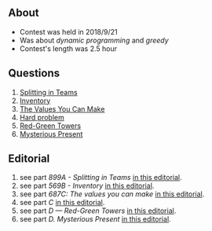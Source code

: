 ## About
* Contest was held in 2018/9/21
* Was about *dynamic programming* and *greedy*
* Contest's length was 2.5 hour

## Questions
1. [Splitting in Teams](http://codeforces.com/problemset/problem/899/A)
2. [Inventory](http://codeforces.com/problemset/problem/569/B)
3. [The Values You Can Make](http://codeforces.com/problemset/problem/687/C)
4. [Hard problem](http://codeforces.com/problemset/problem/706/C)
5. [Red-Green Towers](http://codeforces.com/problemset/problem/478/D)
6. [Mysterious Present](http://codeforces.com/problemset/problem/4/D)

## Editorial
1. see part *899A - Splitting in Teams* [in this editorial](http://codeforces.com/blog/entry/56392).
2. see part *569B - Inventory* [in this editorial](http://codeforces.com/blog/entry/19705).
3. see part *687C: The values you can make* [in this editorial](http://codeforces.com/blog/entry/45770).
4. see part *C* [in this editorial](http://codeforces.com/blog/entry/46510).
4. see part *D — Red-Green Towers* [in this editorial](https://codeforces.com/blog/entry/18619).
1. see part *D. Mysterious Present* [in this editorial](http://codeforces.com/blog/entry/178).
